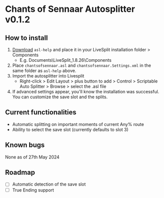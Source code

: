 # Chants of Sennaar Autosplitter v0.1.2
## How to install
1. [Download](https://github.com/just-ero/asl-help/raw/main/lib/asl-help) `asl-help` and place it in your LiveSplit installation folder > Components
    - E.g. Documents\LiveSplit_1.8.26\Components
2. Place `chantsofsennaar.asl` and `chantsofsennaar.Settings.xml` in the same folder as `asl-help` above.
3. Import the autosplitter into Livesplit
    - Right-click > Edit Layout > plus button to add > Control > Scriptable Auto Splitter > Browse > select the .asl file
4. If advanced settings appear, you'll know the installation was successful. You can customize the save slot and the splits.
## Current functionalities
- Automatic splitting on important moments of current Any% route
- Ability to select the save slot (currently defaults to slot 3)
## Known bugs
None as of 27th May 2024
## Roadmap
- [ ] Automatic detection of the save slot
- [ ] True Ending support 
